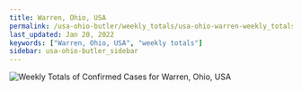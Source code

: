 ```yaml
---
title: Warren, Ohio, USA
permalink: /usa-ohio-butler/weekly_totals/usa-ohio-warren-weekly_totals.html
last_updated: Jan 20, 2022
keywords: ["Warren, Ohio, USA", "weekly totals"]
sidebar: usa-ohio-butler_sidebar
---
```


![Weekly Totals of Confirmed Cases for Warren, Ohio, USA](/covid_tracker/images/graphs/usa-ohio-warren-weekly_totals_graph.png)
